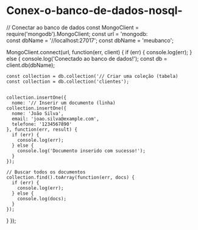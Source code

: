 # Conex-o-banco-de-dados-nosql-
// Conectar ao banco de dados
const MongoClient = require('mongodb').MongoClient;
const url = 'mongodb:                   
const dbName = '//localhost:27017';
const dbName = 'meubanco';

MongoClient.connect(url, function(err, client) {
  if (err) {
    console.log(err);
  } else {
    console.log('Conectado ao banco de dados!');
    const db = client.db(dbName);

                                   
    const collection = db.collection('// Criar uma coleção (tabela)
    const collection = db.collection('clientes');

                                   
    collection.insertOne({
      nome: '// Inserir um documento (linha)
    collection.insertOne({
      nome: 'João Silva',
      email: 'joao.silva@example.com',
      telefone: '1234567890'
    }, function(err, result) {
      if (err) {
        console.log(err);
      } else {
        console.log('Documento inserido com sucesso!');
      }
    });

    // Buscar todos os documentos
    collection.find().toArray(function(err, docs) {
      if (err) {
        console.log(err);
      } else {
        console.log(docs);
      }
    });
  }
});
